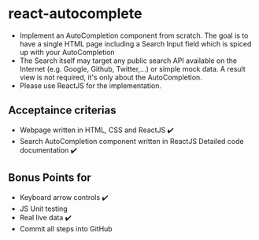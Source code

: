 # react-autocomplete

- Implement an AutoCompletion component from scratch. The goal is to have a single HTML page including a Search Input field which is spiced up with your AutoCompletion
- The Search itself may target any public search API available on the Internet (e.g. Google, Github, Twitter,...) or simple mock data. A result view is not required, it's only about the AutoCompletion.
- Please use ReactJS for the implementation.

## Acceptaince criterias

- Webpage written in HTML, CSS and ReactJS :heavy_check_mark:
- Search AutoCompletion component written in ReactJS Detailed code documentation :heavy_check_mark:

## Bonus Points for

- Keyboard arrow controls :heavy_check_mark:
- JS Unit testing
- Real live data :heavy_check_mark:
- Commit all steps into GitHub
